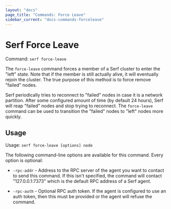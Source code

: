 ```yaml
---
layout: "docs"
page_title: "Commands: Force Leave"
sidebar_current: "docs-commands-forceleave"
---
```


# Serf Force Leave

Command: `serf force-leave`

The `force-leave` command forces a member of a Serf cluster to enter the
"left" state. Note that if the member is still actually alive, it will
eventually rejoin the cluster. The true purpose of this method is to force
remove "failed" nodes.

Serf periodically tries to reconnect to "failed" nodes in case it is a
network partition. After some configured amount of time (by default 24 hours),
Serf will reap "failed" nodes and stop trying to reconnect. The `force-leave`
command can be used to transition the "failed" nodes to "left" nodes more
quickly.

## Usage

Usage: `serf force-leave [options] node`

The following command-line options are available for this command.
Every option is optional:

* `-rpc-addr` - Address to the RPC server of the agent you want to contact
  to send this command. If this isn't specified, the command will contact
  "127.0.0.1:7373" which is the default RPC address of a Serf agent.

* `-rpc-auth` - Optional RPC auth token. If the agent is configured to use
  an auth token, then this must be provided or the agent will refuse the
  command.


